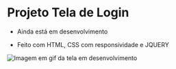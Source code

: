 # Projeto Tela de Login 

- Ainda está em desenvolvimento

- Feito com HTML, CSS com responsividade e JQUERY

![Imagem em gif da tela em desenvolvimento](https://github.com/janixgg/Tela_Login/blob/master/img/teste.gif)